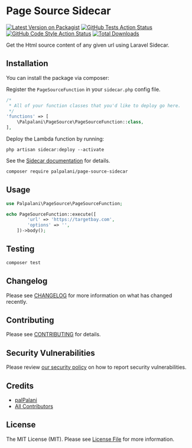 # Page Source Sidecar

[![Latest Version on Packagist](https://img.shields.io/packagist/v/palpalani/page-source-sidecar.svg?style=flat-square)](https://packagist.org/packages/palpalani/page-source-sidecar)
[![GitHub Tests Action Status](https://img.shields.io/github/actions/workflow/status/palpalani/page-source-sidecar/run-tests.yml?branch=main&label=tests&style=flat-square)](https://github.com/palpalani/page-source-sidecar/actions?query=workflow%3Arun-tests+branch%3Amain)
[![GitHub Code Style Action Status](https://img.shields.io/github/actions/workflow/status/palpalani/page-source-sidecar/fix-php-code-style-issues.yml?branch=main&label=code%20style&style=flat-square)](https://github.com/palpalani/page-source-sidecar/actions?query=workflow%3A"Fix+PHP+code+style+issues"+branch%3Amain)
[![Total Downloads](https://img.shields.io/packagist/dt/palpalani/page-source-sidecar.svg?style=flat-square)](https://packagist.org/packages/palpalani/page-source-sidecar)

Get the Html source content of any given url using Laravel Sidecar.

## Installation

You can install the package via composer:

Register the `PageSourceFunction` in your `sidecar.php` config file.

```php
/*
 * All of your function classes that you'd like to deploy go here.
 */
'functions' => [
    \Palpalani\PageSource\PageSourceFunction::class,
],
```
Deploy the Lambda function by running:

```
php artisan sidecar:deploy --activate
```
See the [Sidecar documentation](https://hammerstone.dev/sidecar/docs/main/functions/deploying) for details.

```bash
composer require palpalani/page-source-sidecar
```

## Usage

```php
use Palpalani\PageSource\PageSourceFunction;

echo PageSourceFunction::execute([
        'url' => 'https://targetbay.com',
        'options' => '',
    ])->body();
```

## Testing

```bash
composer test
```

## Changelog

Please see [CHANGELOG](CHANGELOG.md) for more information on what has changed recently.

## Contributing

Please see [CONTRIBUTING](CONTRIBUTING.md) for details.

## Security Vulnerabilities

Please review [our security policy](../../security/policy) on how to report security vulnerabilities.

## Credits

- [palPalani](https://github.com/palpalani)
- [All Contributors](../../contributors)

## License

The MIT License (MIT). Please see [License File](LICENSE.md) for more information.
